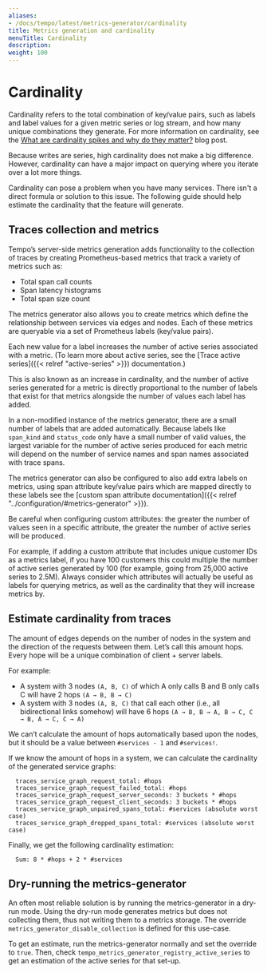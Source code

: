 ```yaml
---
aliases:
- /docs/tempo/latest/metrics-generator/cardinality
title: Metrics generation and cardinality
menuTitle: Cardinality
description:
weight: 100
---
```


# Cardinality

Cardinality refers to the total combination of key/value pairs, such as labels and label values for a given metric series or log stream, and how many unique combinations they generate.
For more information on cardinality, see the [What are cardinality spikes and why do they matter?](/blog/2022/02/15/what-are-cardinality-spikes-and-why-do-they-matter/) blog post.

Because writes are series, high cardinality does not make a big difference. However, cardinality can have a major impact on querying where you iterate over a lot more things.

Cardinality can pose a problem when you have many services.
There isn't a direct formula or solution to this issue.
The following guide should help estimate the cardinality that the feature will generate.

## Traces collection and metrics

Tempo’s server-side metrics generation adds functionality to the collection of traces by creating Prometheus-based metrics that track a variety of metrics such as:

- Total span call counts
- Span latency histograms
- Total span size count

The metrics generator also allows you to create metrics which define the relationship between services via edges and nodes.
Each of these metrics are queryable via a set of Prometheus labels (key/value pairs).

Each new value for a label increases the number of active series associated with a metric. (To learn more about active series, see the [Trace active series]({{< relref "active-series" >}}) documentation.)

This is also known as an increase in cardinality, and the number of active series generated for a metric is directly proportional to the number of labels that exist for that metrics alongside the number of values each label has added.

In a non-modified instance of the metrics generator, there are a small number of labels that are added automatically.
Because labels like `span_kind` and `status_code` only have a small number of valid values, the largest variable for the number of active series produced for each metric will depend on the number of service names and span names associated with trace spans.

The metrics generator can also be configured to also add extra labels on metrics, using span attribute key/value pairs which are mapped directly to these labels see the [custom span attribute documentation]({{< relref "../configuration/#metrics-generator" >}}).

Be careful when configuring custom attributes: the greater the number of values seen in a specific attribute, the greater the number of active series will be produced.

For example, if adding a custom attribute that includes unique customer IDs as a metrics label, if you have 100 customers this could multiple the number of active series generated by 100 (for example, going from 25,000 active series to 2.5M).
Always consider which attributes will actually be useful as labels for querying metrics, as well as the cardinality that they will increase metrics by.

## Estimate cardinality from traces

The amount of edges depends on the number of nodes in the system and the direction of the requests between them.
Let’s call this amount hops. Every hope will be a unique combination of client + server labels.

For example:
- A system with 3 nodes `(A, B, C)` of which A only calls B and B only calls C will have 2 hops `(A → B, B → C)`
- A system with 3 nodes `(A, B, C)` that call each other (i.e., all bidirectional links somehow) will have 6 hops `(A → B, B → A, B → C, C → B, A → C, C → A)`

We can’t calculate the amount of hops automatically based upon the nodes,
but it should be a value between `#services - 1` and `#services!`.

If we know the amount of hops in a system, we can calculate the cardinality of the generated service graphs:

```
  traces_service_graph_request_total: #hops
  traces_service_graph_request_failed_total: #hops
  traces_service_graph_request_server_seconds: 3 buckets * #hops
  traces_service_graph_request_client_seconds: 3 buckets * #hops
  traces_service_graph_unpaired_spans_total: #services (absolute worst case)
  traces_service_graph_dropped_spans_total: #services (absolute worst case)
```

Finally, we get the following cardinality estimation:

```
  Sum: 8 * #hops + 2 * #services
```

## Dry-running the metrics-generator

An often most reliable solution is by running the metrics-generator in a dry-run mode.
Using the dry-run mode generates metrics but does not collecting them, thus not writing them to a metrics storage.
The override `metrics_generator_disable_collection` is defined for this use-case.

To get an estimate, run the metrics-generator normally and set the override to `true`.
Then, check `tempo_metrics_generator_registry_active_series` to get an estimation of the active series for that set-up.